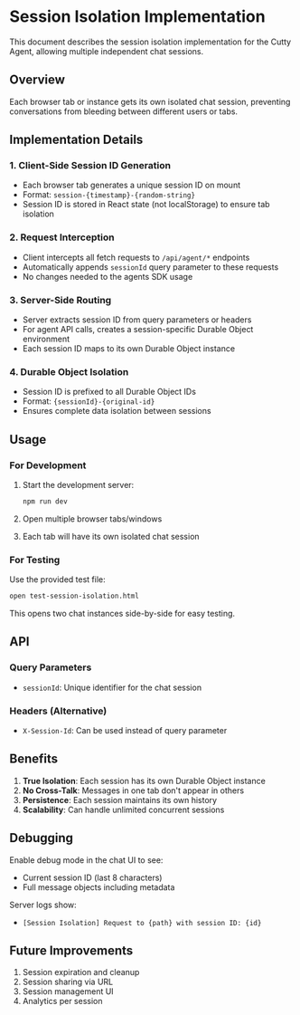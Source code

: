 # Session Isolation Implementation

This document describes the session isolation implementation for the Cutty Agent, allowing multiple independent chat sessions.

## Overview

Each browser tab or instance gets its own isolated chat session, preventing conversations from bleeding between different users or tabs.

## Implementation Details

### 1. Client-Side Session ID Generation

- Each browser tab generates a unique session ID on mount
- Format: `session-{timestamp}-{random-string}`
- Session ID is stored in React state (not localStorage) to ensure tab isolation

### 2. Request Interception

- Client intercepts all fetch requests to `/api/agent/*` endpoints
- Automatically appends `sessionId` query parameter to these requests
- No changes needed to the agents SDK usage

### 3. Server-Side Routing

- Server extracts session ID from query parameters or headers
- For agent API calls, creates a session-specific Durable Object environment
- Each session ID maps to its own Durable Object instance

### 4. Durable Object Isolation

- Session ID is prefixed to all Durable Object IDs
- Format: `{sessionId}-{original-id}`
- Ensures complete data isolation between sessions

## Usage

### For Development

1. Start the development server:

   ```bash
   npm run dev
   ```

2. Open multiple browser tabs/windows
3. Each tab will have its own isolated chat session

### For Testing

Use the provided test file:

```bash
open test-session-isolation.html
```

This opens two chat instances side-by-side for easy testing.

## API

### Query Parameters

- `sessionId`: Unique identifier for the chat session

### Headers (Alternative)

- `X-Session-Id`: Can be used instead of query parameter

## Benefits

1. **True Isolation**: Each session has its own Durable Object instance
2. **No Cross-Talk**: Messages in one tab don't appear in others
3. **Persistence**: Each session maintains its own history
4. **Scalability**: Can handle unlimited concurrent sessions

## Debugging

Enable debug mode in the chat UI to see:

- Current session ID (last 8 characters)
- Full message objects including metadata

Server logs show:

- `[Session Isolation] Request to {path} with session ID: {id}`

## Future Improvements

1. Session expiration and cleanup
2. Session sharing via URL
3. Session management UI
4. Analytics per session
